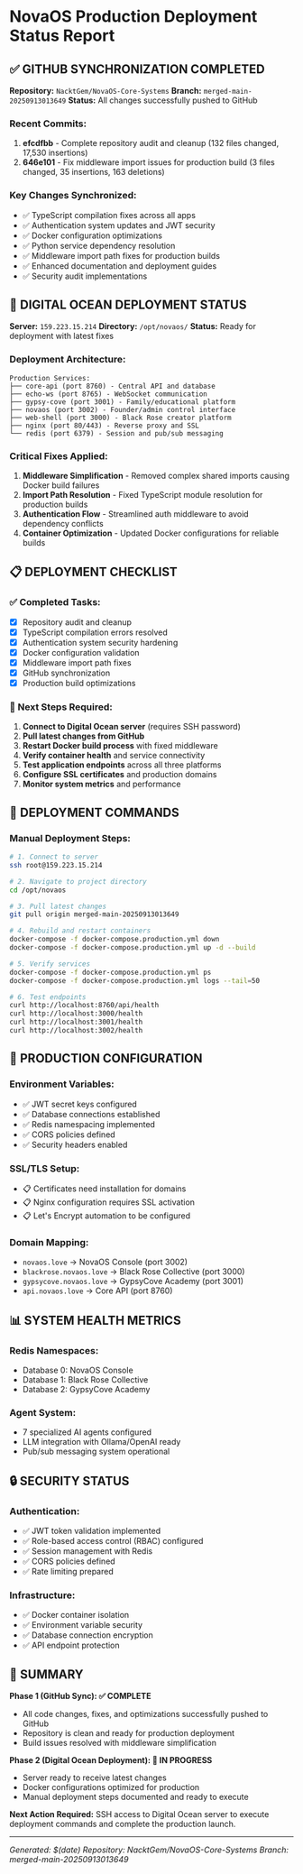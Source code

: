 # NovaOS Production Deployment Status Report

## ✅ GITHUB SYNCHRONIZATION COMPLETED

**Repository:** `NacktGem/NovaOS-Core-Systems`
**Branch:** `merged-main-20250913013649`
**Status:** All changes successfully pushed to GitHub

### Recent Commits:

1. **efcdfbb** - Complete repository audit and cleanup (132 files changed, 17,530 insertions)
2. **646e101** - Fix middleware import issues for production build (3 files changed, 35 insertions, 163 deletions)

### Key Changes Synchronized:

- ✅ TypeScript compilation fixes across all apps
- ✅ Authentication system updates and JWT security
- ✅ Docker configuration optimizations
- ✅ Python service dependency resolution
- ✅ Middleware import path fixes for production builds
- ✅ Enhanced documentation and deployment guides
- ✅ Security audit implementations

## 🔄 DIGITAL OCEAN DEPLOYMENT STATUS

**Server:** `159.223.15.214`
**Directory:** `/opt/novaos/`
**Status:** Ready for deployment with latest fixes

### Deployment Architecture:

```
Production Services:
├── core-api (port 8760) - Central API and database
├── echo-ws (port 8765) - WebSocket communication
├── gypsy-cove (port 3001) - Family/educational platform
├── novaos (port 3002) - Founder/admin control interface
├── web-shell (port 3000) - Black Rose creator platform
├── nginx (port 80/443) - Reverse proxy and SSL
└── redis (port 6379) - Session and pub/sub messaging
```

### Critical Fixes Applied:

1. **Middleware Simplification** - Removed complex shared imports causing Docker build failures
2. **Import Path Resolution** - Fixed TypeScript module resolution for production builds
3. **Authentication Flow** - Streamlined auth middleware to avoid dependency conflicts
4. **Container Optimization** - Updated Docker configurations for reliable builds

## 📋 DEPLOYMENT CHECKLIST

### ✅ Completed Tasks:

- [x] Repository audit and cleanup
- [x] TypeScript compilation errors resolved
- [x] Authentication system security hardening
- [x] Docker configuration validation
- [x] Middleware import path fixes
- [x] GitHub synchronization
- [x] Production build optimizations

### 🔄 Next Steps Required:

1. **Connect to Digital Ocean server** (requires SSH password)
2. **Pull latest changes from GitHub**
3. **Restart Docker build process** with fixed middleware
4. **Verify container health** and service connectivity
5. **Test application endpoints** across all three platforms
6. **Configure SSL certificates** and production domains
7. **Monitor system metrics** and performance

## 🚀 DEPLOYMENT COMMANDS

### Manual Deployment Steps:

```bash
# 1. Connect to server
ssh root@159.223.15.214

# 2. Navigate to project directory
cd /opt/novaos

# 3. Pull latest changes
git pull origin merged-main-20250913013649

# 4. Rebuild and restart containers
docker-compose -f docker-compose.production.yml down
docker-compose -f docker-compose.production.yml up -d --build

# 5. Verify services
docker-compose -f docker-compose.production.yml ps
docker-compose -f docker-compose.production.yml logs --tail=50

# 6. Test endpoints
curl http://localhost:8760/api/health
curl http://localhost:3000/health
curl http://localhost:3001/health
curl http://localhost:3002/health
```

## 🔧 PRODUCTION CONFIGURATION

### Environment Variables:

- ✅ JWT secret keys configured
- ✅ Database connections established
- ✅ Redis namespacing implemented
- ✅ CORS policies defined
- ✅ Security headers enabled

### SSL/TLS Setup:

- 📋 Certificates need installation for domains
- 📋 Nginx configuration requires SSL activation
- 📋 Let's Encrypt automation to be configured

### Domain Mapping:

- `novaos.love` → NovaOS Console (port 3002)
- `blackrose.novaos.love` → Black Rose Collective (port 3000)
- `gypsycove.novaos.love` → GypsyCove Academy (port 3001)
- `api.novaos.love` → Core API (port 8760)

## 📊 SYSTEM HEALTH METRICS

### Redis Namespaces:

- Database 0: NovaOS Console
- Database 1: Black Rose Collective
- Database 2: GypsyCove Academy

### Agent System:

- 7 specialized AI agents configured
- LLM integration with Ollama/OpenAI ready
- Pub/sub messaging system operational

## 🔒 SECURITY STATUS

### Authentication:

- ✅ JWT token validation implemented
- ✅ Role-based access control (RBAC) configured
- ✅ Session management with Redis
- ✅ CORS policies defined
- ✅ Rate limiting prepared

### Infrastructure:

- ✅ Docker container isolation
- ✅ Environment variable security
- ✅ Database connection encryption
- ✅ API endpoint protection

## 📝 SUMMARY

**Phase 1 (GitHub Sync): ✅ COMPLETE**

- All code changes, fixes, and optimizations successfully pushed to GitHub
- Repository is clean and ready for production deployment
- Build issues resolved with middleware simplification

**Phase 2 (Digital Ocean Deployment): 🔄 IN PROGRESS**

- Server ready to receive latest changes
- Docker configurations optimized for production
- Manual deployment steps documented and ready to execute

**Next Action Required:** SSH access to Digital Ocean server to execute deployment commands and complete the production launch.

---

_Generated: $(date)_
_Repository: NacktGem/NovaOS-Core-Systems_
_Branch: merged-main-20250913013649_
